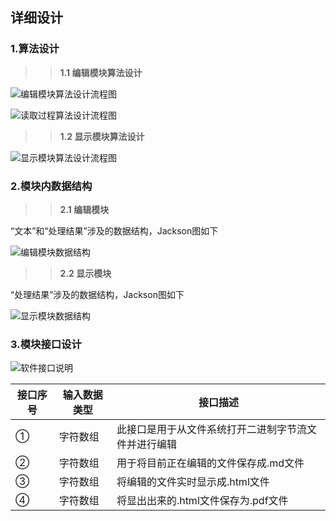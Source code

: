 ## 详细设计 ##
### 1.算法设计 ###
>>**1.1 编辑模块算法设计** 


![编辑模块算法设计流程图](http://thyrsi.com/t6/375/1537805459x-1566688347.png)


![读取过程算法设计流程图](http://thyrsi.com/t6/377/1538042335x1822611437.png)

 
>>**1.2	显示模块算法设计** 



![显示模块算法设计流程图](http://thyrsi.com/t6/375/1537805559x-1566688347.png)



### 2.模块内数据结构 ###
>>**2.1	编辑模块** 

“文本”和“处理结果”涉及的数据结构，Jackson图如下


![编辑模块数据结构](http://thyrsi.com/t6/375/1537805662x-1376440090.png)





>>**2.2 显示模块** 

“处理结果”涉及的数据结构，Jackson图如下




![显示模块数据结构](http://thyrsi.com/t6/375/1537805662x-1376440090.png)









### 3.模块接口设计 ###


![软件接口说明](http://.com/t6/377/1538042446x-1376440138.png)

| 接口序号 | 输入数据类型 | 接口描述 |
| ------ | ------ | ------ |
| ①| 字符数组 | 此接口是用于从文件系统打开二进制字节流文件并进行编辑 |
| ② | 字符数组 | 用于将目前正在编辑的文件保存成.md文件 |
| ③ | 字符数组 | 将编辑的文件实时显示成.html文件 |
| ④ | 字符数组 | 将显出出来的.html文件保存为.pdf文件 |






